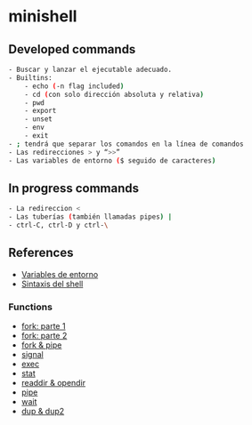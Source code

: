 # minishell

## Developed commands

```bash
- Buscar y lanzar el ejecutable adecuado.
- Builtins:
    - echo (-n flag included)
    - cd (con solo dirección absoluta y relativa)
    - pwd
    - export
    - unset
    - env
    - exit
- ; tendrá que separar los comandos en la línea de comandos
- Las redirecciones > y “>>”
- Las variables de entorno ($ seguido de caracteres)
```

## In progress commands

```bash
- La redireccion <
- Las tuberías (también llamadas pipes) |
- ctrl-C, ctrl-D y ctrl-\
```

## References
- [Variables de entorno](https://www.youtube.com/watch?v=ZX58AHhXpyA)
- [Sintaxis del shell](https://pubs.opengroup.org/onlinepubs/009695399/utilities/xcu_chap02.html)
### Functions
- [fork: parte 1](https://www.youtube.com/watch?v=VwjP-KFuZCM)
- [fork: parte 2](https://www.youtube.com/watch?v=Dt9z_ohQWHI)
- [fork & pipe](https://www.youtube.com/watch?v=oxWxcYoJJdM&ab_channel=WhileTrueThenDream)
- [signal](https://www.youtube.com/watch?v=rNGlwqHpoGw)
- [exec](https://www.youtube.com/watch?v=yIe_9lqng2I)
- [stat](https://www.youtube.com/watch?v=LERSkW_pLBs)
- [readdir & opendir](https://www.youtube.com/watch?v=vbAfIGR_5XM)
- [pipe](https://www.geeksforgeeks.org/pipe-system-call/)
- [wait](https://www.geeksforgeeks.org/wait-system-call-c/)
- [dup & dup2](https://www.geeksforgeeks.org/dup-dup2-linux-system-call/)
